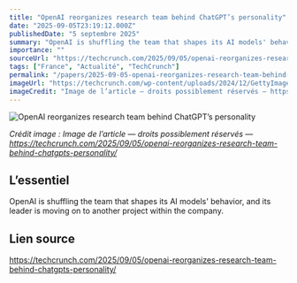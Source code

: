 ```yaml
---
title: "OpenAI reorganizes research team behind ChatGPT’s personality"
date: "2025-09-05T23:19:12.000Z"
publishedDate: "5 septembre 2025"
summary: "OpenAI is shuffling the team that shapes its AI models' behavior, and its leader is moving on to another project within the company."
importance: ""
sourceUrl: "https://techcrunch.com/2025/09/05/openai-reorganizes-research-team-behind-chatgpts-personality/"
tags: ["France", "Actualité", "TechCrunch"]
permalink: "/papers/2025-09-05-openai-reorganizes-research-team-behind-chatgpts-personality"
imageUrl: "https://techcrunch.com/wp-content/uploads/2024/12/GettyImages-2021258442.jpg?resize=1200,800"
imageCredit: "Image de l’article — droits possiblement réservés — https://techcrunch.com/2025/09/05/openai-reorganizes-research-team-behind-chatgpts-personality/"
---
```


![OpenAI reorganizes research team behind ChatGPT’s personality](https://techcrunch.com/wp-content/uploads/2024/12/GettyImages-2021258442.jpg?resize=1200,800)

*Crédit image : Image de l’article — droits possiblement réservés — https://techcrunch.com/2025/09/05/openai-reorganizes-research-team-behind-chatgpts-personality/*

## L’essentiel

OpenAI is shuffling the team that shapes its AI models' behavior, and its leader is moving on to another project within the company.

## Lien source

https://techcrunch.com/2025/09/05/openai-reorganizes-research-team-behind-chatgpts-personality/
